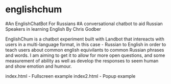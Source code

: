 # englishchum
#An EnglishChatBot For Russians
#A conversational chatbot to aid Russian Speakers in learning English By Chris Godber

EnglishChum is a chatbot experiment built with Landbot that intereacts with users in a multi-language format, in this case - Russian to English in order to teach users about common english equivilants to common Russian phrases and words. I am aiming to get it to allow for more open questions, and some measurement of ability as well as develop the responses to seem human and show emotion and humour.

index.html - Fullscreen example
index2.html - Popup example